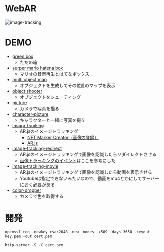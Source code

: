 # WebAR
![image-tracking](https://user-images.githubusercontent.com/16290220/99190334-568d7700-27a9-11eb-8c30-eef8e6933bef.gif)

# DEMO
- [green box](https://yuki-sakaguchi.github.io/web-ar/public/random_object/index.html)
  - ただの箱
- [surper mario hatena box](https://yuki-sakaguchi.github.io/web-ar/public/super_mario/index.html)
  - マリオの音楽再生とはてなボックス
- [multi object map](https://yuki-sakaguchi.github.io/web-ar/public/multi_object_map/index.html)
  - オブジェクトを生成してその位置のマップを表示
- [object shooter](https://yuki-sakaguchi.github.io/web-ar/public/shooter/index.html)
  - オブジェクトをシューティング
- [picture](https://yuki-sakaguchi.github.io/web-ar/public/picture/index.html)
  - カメラで写真を撮る
- [character-picture](https://yuki-sakaguchi.github.io/web-ar/public/character-picture/image.html)
  - キャラクターと一緒に写真を撮る
- [image-tracking](https://yuki-sakaguchi.github.io/web-ar/public/image-tracking/image.html)
  - AR.jsのイメージトラッキング
    - [NFT Marker Creator（画像の登録）](https://carnaux.github.io/NFT-Marker-Creator/)
    - [AR.js](https://github.com/AR-js-org/AR.js)
- [image-tracking-redirect](https://yuki-sakaguchi.github.io/web-ar/public/image-tracking-redirect/image.html)
  - AR.jsのイメージトラッキングで画像を認識したらリダイレクトさせる
  - [画像トラッキングのイベント](https://ar-js-org.github.io/AR.js-Docs/ui-events/#custom-events)はここを参考にした
- [image-tracking-movie](https://yuki-sakaguchi.github.io/web-ar/public/image-tracking-movie/image.html)
  - AR.jsのイメージトラッキングで画像を認識したら動画を表示させる
  - Youtubeは指定できないみたいなので、動画をmp4とかにしてサーバーにおく必要がある
- [color-dropper](https://yuki-sakaguchi.github.io/web-ar/public/color-dropper/index.html)
  - カメラで色を取得する

# 開発
```
openssl req -newkey rsa:2048 -new -nodes -x509 -days 3650 -keyout key.pem -out cert.pem
```

```
http-server -S -C cert.pem
```
 
